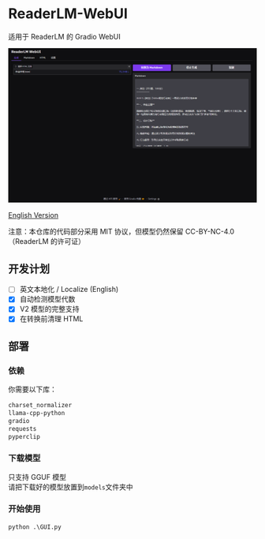 # ReaderLM-WebUI

适用于 ReaderLM 的 Gradio WebUI

![img.png](img.png)

[English Version](README-en.md)

注意：本仓库的代码部分采用 MIT 协议，但模型仍然保留 CC-BY-NC-4.0 （ReaderLM 的许可证）

## 开发计划

- [ ] 英文本地化 / Localize (English)
- [x] 自动检测模型代数
- [x] V2 模型的完整支持
- [x] 在转换前清理 HTML

## 部署

### 依赖

你需要以下库：

```text
charset_normalizer
llama-cpp-python
gradio
requests
pyperclip
```

### 下载模型

只支持 GGUF 模型  
请把下载好的模型放置到`models`文件夹中

### 开始使用

```commandline
python .\GUI.py
```
